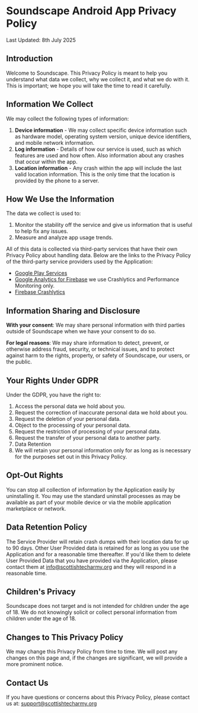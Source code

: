 # Soundscape Android App Privacy Policy

Last Updated: 8th July 2025

## Introduction
Welcome to Soundscape. This Privacy Policy is meant to help you understand what data we collect, why we collect it, and what we do with it. This is important; we hope you will take the time to read it carefully.

## Information We Collect
We may collect the following types of information:

1. **Device information** - We may collect specific device information such as hardware model, operating system version, unique device identifiers, and mobile network information.
1. **Log information** - Details of how our service is used, such as which features are used and how often. Also information about any crashes that occur within the app.
1. **Location information** - Any crash within the app will include the last valid location information. This is the only time that the location is provided by the phone to a server.
  
## How We Use the Information
The data we collect is used to:

1. Monitor the stability off the service and give us information that is useful to help fix any issues.
1. Measure and analyze app usage trends.

All of this data is collected via third-party services that have their own Privacy Policy about handling data. Below are the links to the Privacy Policy of the third-party service providers used by the Application:

* [Google Play Services](https://www.google.com/policies/privacy/)
* [Google Analytics for Firebase](https://firebase.google.com/support/privacy) we use Crashlytics and Performance Monitoring only.
* [Firebase Crashlytics](https://firebase.google.com/support/privacy/)

## Information Sharing and Disclosure
**With your consent**: We may share personal information with third parties outside of Soundscape when we have your consent to do so.

**For legal reasons**: We may share information to detect, prevent, or otherwise address fraud, security, or technical issues, and to protect against harm to the rights, property, or safety of Soundscape, our users, or the public.

## Your Rights Under GDPR
Under the GDPR, you have the right to:

1. Access the personal data we hold about you.
1. Request the correction of inaccurate personal data we hold about you.
1. Request the deletion of your personal data.
1. Object to the processing of your personal data.
1. Request the restriction of processing of your personal data.
1. Request the transfer of your personal data to another party.
1. Data Retention
1. We will retain your personal information only for as long as is necessary for the purposes set out in this Privacy Policy.

## Opt-Out Rights

You can stop all collection of information by the Application easily by uninstalling it. You may use the standard uninstall processes as may be available as part of your mobile device or via the mobile application marketplace or network.

## Data Retention Policy

The Service Provider will retain crash dumps with their location data for up to 90 days. Other User Provided data is retained for as long as you use the Application and for a reasonable time thereafter. If you'd like them to delete User Provided Data that you have provided via the Application, please contact them at info@scottishtecharmy.org and they will respond in a reasonable time.

## Children's Privacy
Soundscape does not target and is not intended for children under the age of 18. We do not knowingly solicit or collect personal information from children under the age of 18.

## Changes to This Privacy Policy
We may change this Privacy Policy from time to time. We will post any changes on this page and, if the changes are significant, we will provide a more prominent notice.

## Contact Us
If you have questions or concerns about this Privacy Policy, please contact us at: support@scottishtecharmy.org

